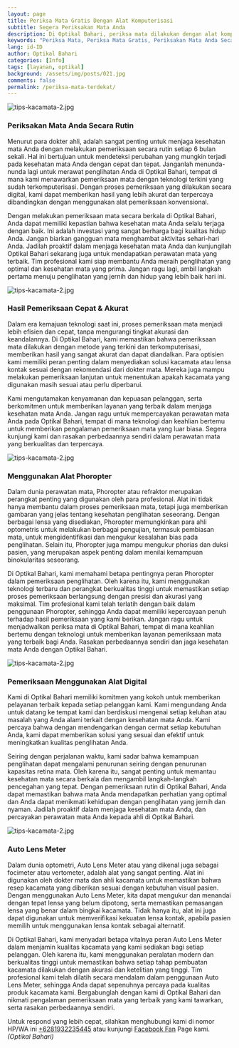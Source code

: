 ```yaml
---
layout: page
title: Periksa Mata Gratis Dengan Alat Komputerisasi
subtitle: Segera Periksakan Mata Anda
description: Di Optikal Bahari, periksa mata dilakukan dengan alat komputer, yang akan menjanjikan hasil yang lebih akurat dibanding menggunakan alat pemeriksa analog
keywords: "Periksa Mata, Periksa Mata Gratis, Periksakan Mata Anda Secara Rutin"
lang: id-ID
author: Optikal Bahari
categories: [Info]
tags: [layanan, optikal]
background: /assets/img/posts/021.jpg
comments: false
permalink: /periksa-mata-terdekat/
---
```


<div class="card-deck mb-3">
  <div class="card shadow p-3 mb-5 bg-white rounded">
		  <img itemprop="image" 
        itemprop="image" src="{{"/assets/img/posts/periksa-mata/periksa-mata-gratis-optikal-bahari-14.jpg" | relative_url }}" class="card-img-top" alt="tips-kacamata-2.jpg">
      <div class="card-body">
        <h3 class="card-title">
          Periksakan Mata Anda Secara Rutin
        </h3>
        <p class="card-text">
          Menurut para dokter ahli, adalah sangat penting untuk menjaga kesehatan mata Anda dengan melakukan pemeriksaan secara rutin setiap 6 bulan sekali. Hal ini bertujuan untuk mendeteksi perubahan yang mungkin terjadi pada kesehatan mata Anda dengan cepat dan tepat. Janganlah menunda-nunda lagi untuk merawat penglihatan Anda di Optikal Bahari, tempat di mana kami menawarkan pemeriksaan mata dengan teknologi terkini yang sudah terkomputerisasi. Dengan proses pemeriksaan yang dilakukan secara digital, kami dapat memberikan hasil yang lebih akurat dan terpercaya dibandingkan dengan menggunakan alat pemeriksaan konvensional.
        </p>
        <p class="card-text">
          Dengan melakukan pemeriksaan mata secara berkala di Optikal Bahari, Anda dapat memiliki kepastian bahwa kesehatan mata Anda selalu terjaga dengan baik. Ini adalah investasi yang sangat berharga bagi kualitas hidup Anda. Jangan biarkan gangguan mata menghambat aktivitas sehari-hari Anda. Jadilah proaktif dalam menjaga kesehatan mata Anda dan kunjungilah Optikal Bahari sekarang juga untuk mendapatkan perawatan mata yang terbaik. Tim profesional kami siap membantu Anda meraih penglihatan yang optimal dan kesehatan mata yang prima. Jangan ragu lagi, ambil langkah pertama menuju penglihatan yang jernih dan hidup yang lebih baik hari ini.
        </p>
      </div>
  </div>
</div>

<div class="card-deck mb-3">
  <div class="card shadow p-3 mb-5 bg-white rounded">
      <img itemprop="image"
        itemprop="image" src="{{"/assets/img/posts/periksa-mata/periksa-mata-gratis-optikal-bahari-2.jpg" | relative_url }}" class="card-img-top" alt="tips-kacamata-2.jpg">
		    <div class="card-body">
        <h3 class="card-title">
          Hasil Pemeriksaan Cepat & Akurat
        </h3>
        <p class="card-text">
          Dalam era kemajuan teknologi saat ini, proses pemeriksaan mata menjadi lebih efisien dan cepat, tanpa mengurangi tingkat akurasi dan keandalannya. Di Optikal Bahari, kami memastikan bahwa pemeriksaan mata dilakukan dengan metode yang terkini dan terkomputerisasi, memberikan hasil yang sangat akurat dan dapat diandalkan. Para optisien kami memiliki peran penting dalam menyediakan solusi kacamata atau lensa kontak sesuai dengan rekomendasi dari dokter mata. Mereka juga mampu melakukan pemeriksaan lanjutan untuk menentukan apakah kacamata yang digunakan masih sesuai atau perlu diperbarui. 
        </p>
        <p class="card-text">
          Kami mengutamakan kenyamanan dan kepuasan pelanggan, serta berkomitmen untuk memberikan layanan yang terbaik dalam menjaga kesehatan mata Anda. Jangan ragu untuk mempercayakan perawatan mata Anda pada Optikal Bahari, tempat di mana teknologi dan keahlian bertemu untuk memberikan pengalaman pemeriksaan mata yang luar biasa. Segera kunjungi kami dan rasakan perbedaannya sendiri dalam perawatan mata yang berkualitas dan terpercaya.
        </p>
      </div>
   </div>
</div>

<div class="card-deck mb-3">
  <div class="card shadow p-3 mb-5 bg-white rounded">
		  <img src="{{"/assets/img/posts/periksa-mata/periksa-mata-gratis-optikal-bahari-12.jpg" | relative_url }}" class="card-img-top" alt="tips-kacamata-2.jpg">
      <div class="card-body">
        <h3 class="card-title">
          Menggunakan Alat Phoropter
        </h3>
        <p class="card-text">
          Dalam dunia perawatan mata, Phoropter atau refraktor merupakan perangkat penting yang digunakan oleh para profesional. Alat ini tidak hanya membantu dalam proses pemeriksaan mata, tetapi juga memberikan gambaran yang jelas tentang kesehatan penglihatan seseorang. Dengan berbagai lensa yang disediakan, Phoropter memungkinkan para ahli optometris untuk melakukan berbagai pengujian, termasuk pembiasan mata, untuk mengidentifikasi dan mengukur kesalahan bias pada penglihatan. Selain itu, Phoropter juga mampu mengukur phorias dan duksi pasien, yang merupakan aspek penting dalam menilai kemampuan binokularitas seseorang.
        </p>
        <p class="card-text">
          Di Optikal Bahari, kami memahami betapa pentingnya peran Phoropter dalam pemeriksaan penglihatan. Oleh karena itu, kami menggunakan teknologi terbaru dan perangkat berkualitas tinggi untuk memastikan setiap proses pemeriksaan berlangsung dengan presisi dan akurasi yang maksimal. Tim profesional kami telah terlatih dengan baik dalam penggunaan Phoropter, sehingga Anda dapat memiliki kepercayaan penuh terhadap hasil pemeriksaan yang kami berikan. Jangan ragu untuk menjadwalkan periksa mata di Optikal Bahari, tempat di mana keahlian bertemu dengan teknologi untuk memberikan layanan pemeriksaan mata yang terbaik bagi Anda. Rasakan perbedaannya sendiri dan jaga kesehatan mata Anda dengan Optikal Bahari.
        </p>
      </div>
   </div>
</div>

<div class="card-deck mb-3">
  <div class="card shadow p-3 mb-5 bg-white rounded">
		  <img src="{{"/assets/img/posts/periksa-mata/periksa-mata-gratis-optikal-bahari-10.jpg" | relative_url }}" class="card-img-top" alt="tips-kacamata-2.jpg">
      <div class="card-body">
        <h3 class="card-title">
          Pemeriksaan Menggunakan Alat Digital
        </h3>
        <p class="card-text">
          Kami di Optikal Bahari memiliki komitmen yang kokoh untuk memberikan pelayanan terbaik kepada setiap pelanggan kami. Kami mengundang Anda untuk datang ke tempat kami dan berdiskusi mengenai setiap keluhan atau masalah yang Anda alami terkait dengan kesehatan mata Anda. Kami percaya bahwa dengan mendengarkan dengan cermat setiap kebutuhan Anda, kami dapat memberikan solusi yang sesuai dan efektif untuk meningkatkan kualitas penglihatan Anda.
        </p>
        <p class="card-text">
          Seiring dengan perjalanan waktu, kami sadar bahwa kemampuan penglihatan dapat mengalami penurunan seiring dengan penurunan kapasitas retina mata. Oleh karena itu, sangat penting untuk memantau kesehatan mata secara berkala dan mengambil langkah-langkah pencegahan yang tepat. Dengan pemeriksaan rutin di Optikal Bahari, Anda dapat memastikan bahwa mata Anda mendapatkan perhatian yang optimal dan Anda dapat menikmati kehidupan dengan penglihatan yang jernih dan nyaman. Jadilah proaktif dalam menjaga kesehatan mata Anda, dan percayakan perawatan mata Anda kepada ahli di Optikal Bahari.
        </p>
      </div>
   </div>
</div>

<div class="card-deck mb-3">
  <div class="card shadow p-3 mb-5 bg-white rounded">
		  <img src="{{"/assets/img/posts/periksa-mata/periksa-mata-gratis-optikal-bahari-11.jpg" | relative_url }}" class="card-img-top" alt="tips-kacamata-2.jpg">
    <div class="card-body">
      <h3 class="card-title">Auto Lens Meter</h3>
      <p class="card-text">
        Dalam dunia optometri, Auto Lens Meter atau yang dikenal juga sebagai focimeter atau vertometer, adalah alat yang sangat penting. Alat ini digunakan oleh dokter mata dan ahli kacamata untuk memastikan bahwa resep kacamata yang diberikan sesuai dengan kebutuhan visual pasien. Dengan menggunakan Auto Lens Meter, kita dapat mengukur dan menandai dengan tepat lensa yang belum dipotong, serta memastikan pemasangan lensa yang benar dalam bingkai kacamata. Tidak hanya itu, alat ini juga dapat digunakan untuk memverifikasi kekuatan lensa kontak, apabila pasien memilih untuk menggunakan lensa kontak sebagai alternatif.
      </p>
      <p class="card-text">
        Di Optikal Bahari, kami menyadari betapa vitalnya peran Auto Lens Meter dalam menjamin kualitas kacamata yang kami sediakan bagi setiap pelanggan. Oleh karena itu, kami menggunakan peralatan modern dan berkualitas tinggi untuk memastikan bahwa setiap tahap pembuatan kacamata dilakukan dengan akurasi dan ketelitian yang tinggi. Tim profesional kami telah dilatih secara mendalam dalam penggunaan Auto Lens Meter, sehingga Anda dapat sepenuhnya percaya pada kualitas produk kacamata kami. Bergabunglah dengan kami di Optikal Bahari dan nikmati pengalaman pemeriksaan mata yang terbaik yang kami tawarkan, serta rasakan perbedaannya sendiri.
      </p>
      <p class="card-text">
        Untuk respond yang lebih cepat, silahkan menghubungi kami di nomor HP/WA ini <a href="https://api.whatsapp.com/send?phone=6281932235445&text=Hallo%2C+saya+butuh+informasi+lebih+lanjut+mengenai+Optikal+Bahari" id="WhatsAppClick" class="WhatsAppCall" title="Call WhatsApp">+6281932235445</a> atau kunjungi <a href="https://www.facebook.com/optikalbahari" id="FBClick" title="Facebook Page Optikal Bahari" class="FacebookPage">Facebook Fan</a> Page kami. <em>(Optikal Bahari)</em>
      </p>
	</div>
   </div>
</div>

